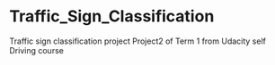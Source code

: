 # Traffic_Sign_Classification
Traffic sign classification project
Project2 of Term 1 from Udacity self Driving course
